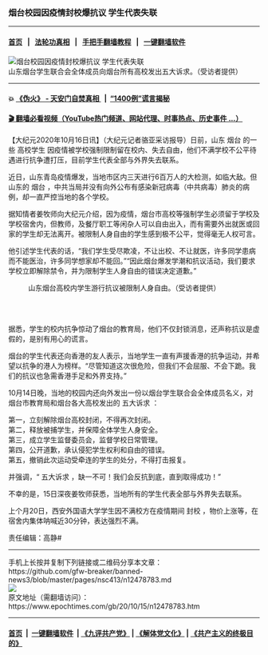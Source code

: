 ### 烟台校园因疫情封校爆抗议 学生代表失联
------------------------

#### [首页](https://github.com/gfw-breaker/banned-news3/blob/master/README.md) &nbsp;&nbsp;|&nbsp;&nbsp; [法轮功真相](https://github.com/begood0513/basic/blob/master/README.md)  &nbsp;&nbsp;|&nbsp;&nbsp; [手把手翻墙教程](https://github.com/gfw-breaker/guides/wiki)  &nbsp;&nbsp;|&nbsp;&nbsp; [一键翻墙软件](https://github.com/gfw-breaker/nogfw/blob/master/README.md)  



<div><img alt="烟台校园因疫情封校爆抗议 学生代表失联" class="attachment-djy_600_400 size-djy_600_400 wp-post-image" src="https://i.epochtimes.com/assets/uploads/2020/10/Screen-Shot-2020-10-16-at-4.07.09-am-600x400.png"/>
<div class="caption">
 山东烟台学生联合会全体成员向烟台所有高校发出五大诉求。（受访者提供）
</div></div><hr/>

#### 💥 [《伪火》 - 天安门自焚真相 ](http://158.247.195.190:10000/videos/blog/weihuo.html)&nbsp; |&nbsp; [“1400例”谎言揭秘  ](http://158.247.195.190:10000/videos/blog/jiexi1400.html)

#### [ 🎬  翻墙必看视频（YouTube热门频道、网站代理、时事热点、历史事件 ...）](https://github.com/gfw-breaker/links/blob/master/banned.md)

<div><p>
 【大纪元2020年10月16日讯】（大纪元记者骆亚采访报导）日前，山东
 <ok href="https://www.epochtimes.com/gb/tag/%E7%83%9F%E5%8F%B0.html">
  烟台
 </ok>
 的一些
 <ok href="https://www.epochtimes.com/gb/tag/%E9%AB%98%E6%A0%A1%E5%AD%A6%E7%94%9F.html">
  高校学生
 </ok>
 因疫情被学校强制限制留在校内、失去自由，他们不满学校不公平待遇进行抗争遭打压，目前学生代表全部与外界失去联系。
</p>
<p>
 近日，山东青岛疫情爆发，当地市区内三天进行6百万人的大检测，如临大敌。但山东的
 <ok href="https://www.epochtimes.com/gb/tag/%E7%83%9F%E5%8F%B0.html">
  烟台
 </ok>
 ，中共当局并没有向外公布有感染新冠病毒（中共病毒）肺炎的病例，却一直严控当地的各个学校。
</p>
<p>
 据知情者姜牧师向大纪元介绍，因为疫情，烟台市高校等强制学生必须留于学校及学校宿舍内，但教师，及餐厅职工等闲杂人可以自由出入，而有需要外出就医或回家的学生却无法离开。被限制人身自由的学生感到极不公平，觉得毫无人权可言。
</p>
<p>
 他引述学生代表的话，“我们学生受尽欺凌，不让出校、不让就医，许多同学患病而不能医治，许多同学想家却不能回。”“因此烟台爆发学潮和抗议活动，我们要求学校立即解除禁令，并为限制学生人身自由的错误决定道歉。”
</p>
<figure class="wp-caption aligncenter" id="attachment_12478823" style="width: 551px">
 <ok href="https://i.epochtimes.com/assets/uploads/2020/10/e7c3534fe9f7d1a465bf774c37098187.jpg">
  <img alt="" class="wp-image-12478823" src="https://i.epochtimes.com/assets/uploads/2020/10/e7c3534fe9f7d1a465bf774c37098187.jpg"/>
 </ok>
 <br/><figcaption class="wp-caption-text">
  山东烟台高校内学生游行抗议被限制人身自由。（受访者提供）
 </figcaption><br/>
</figure><br/>
<p>
 据悉，学生的校内抗争惊动了烟台的教育局，他们不仅封锁消息，还声称抗议是虚假的，是别有用心的谎言。
</p>
<p>
 烟台的学生代表还向香港的友人表示，当地学生一直有声援香港的抗争运动，并希望以抗争的港人为榜样。“尽管知道这次很危险，但我们不会屈服、不会下跪。我们的抗议也急需香港手足和外界支持。”
</p>
<p>
 10月14日晚，当地的校园内还向外发出一份以烟台学生联合会全体成员名义，对烟台市教育局和烟台各大高校发出的
 <ok href="https://www.epochtimes.com/gb/tag/%E4%BA%94%E5%A4%A7%E8%AF%89%E6%B1%82.html">
  五大诉求
 </ok>
 ：
</p>
<p>
 第一，立刻解除烟台高校封闭，不得再次封闭。
 <br/>
 第二，释放被捕学生，并保障全体学生人身安全​。
 <br/>
 第三，成立学生监督委员会，监督学校日常管理。
 <br/>
 第四，公开道歉，承认侵犯学生权利和自由的错误。
 <br/>
 第五，撤销此次运动受牵连的学生的处分，不得打击报复。
</p>
<p>
 并强调，“
 <ok href="https://www.epochtimes.com/gb/tag/%E4%BA%94%E5%A4%A7%E8%AF%89%E6%B1%82.html">
  五大诉求
 </ok>
 ，缺一不可！我们会反抗到底，直到取得成功！”
</p>
<p>
 不幸的是，15日深夜姜牧师获悉，当地所有的学生代表全部与外界失去联系。
</p>
<p>
 上个月20日，西安外国语大学学生因不满校方在疫情期间
 <ok href="https://www.epochtimes.com/gb/tag/%E5%B0%81%E6%A0%A1.html">
  封校
 </ok>
 ，物价上涨等，在宿舍内集体呐喊近30分钟，表达强烈不满。
</p>
<p>
 责任编辑：高静#
</p>
</div>
<hr/>
手机上长按并复制下列链接或二维码分享本文章：<br/>
https://github.com/gfw-breaker/banned-news3/blob/master/pages/nsc413/n12478783.md <br/>
<a href='https://github.com/gfw-breaker/banned-news3/blob/master/pages/nsc413/n12478783.md'><img src='https://github.com/gfw-breaker/banned-news3/blob/master/pages/nsc413/n12478783.md.png'/></a> <br/>
原文地址（需翻墙访问）：https://www.epochtimes.com/gb/20/10/15/n12478783.htm


------------------------
#### [首页](https://github.com/gfw-breaker/banned-news3/blob/master/README.md) &nbsp;|&nbsp; [一键翻墙软件](https://github.com/gfw-breaker/nogfw/blob/master/README.md) &nbsp;| [《九评共产党》](https://github.com/gfw-breaker/9ping.md/blob/master/README.md#九评之一评共产党是什么) | [《解体党文化》](https://github.com/gfw-breaker/jtdwh.md/blob/master/README.md) | [《共产主义的终极目的》](https://github.com/gfw-breaker/gczydzjmd.md/blob/master/README.md)


<img src='http://gfw-breaker.win/banned-news3/pages/nsc413/n12478783.md' width='0px' height='0px'/>